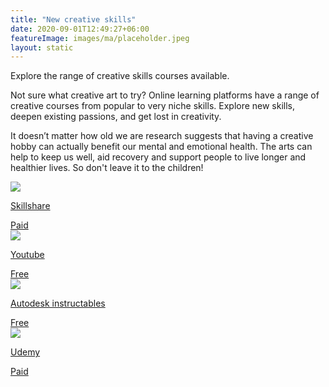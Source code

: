 ```yaml
---
title: "New creative skills"
date: 2020-09-01T12:49:27+06:00
featureImage: images/ma/placeholder.jpeg
layout: static
---
```


Explore the range of creative skills courses available.

Not sure what creative art to try? Online learning platforms have a range of creative courses from popular to very niche skills. Explore new skills, deepen existing passions, and get lost in creativity.

It doesn’t matter how old we are research suggests that having a creative hobby can actually benefit our mental and emotional health. The arts can help to keep us well, aid recovery and support people to live longer and healthier lives. So don't leave it to the children!

<a class="ma-link" href="https://www.skillshare.com/"><div class="ma-card ma-card-Learning"><div class="ma-icon"><img src ="/images/icon-pound.png"/></div><div class="ma-name"><p>Skillshare</p></div><div class="ma-paid-text"><span>Paid</span></div></div></a><a class="ma-link" href="https://www.youtube.com/results?search_query=arts+and+crafts"><div class="ma-card ma-card-Learning"><div class="ma-icon"><img src ="/images/icon-check.png"/></div><div class="ma-name"><p>Youtube</p></div><div class="ma-paid-text"><span>Free</span></div></div></a><a class="ma-link" href="https://www.instructables.com/craft/"><div class="ma-card ma-card-Learning"><div class="ma-icon"><img src ="/images/icon-check.png"/></div><div class="ma-name"><p>Autodesk instructables</p></div><div class="ma-paid-text"><span>Free</span></div></div></a><a class="ma-link" href="https://click.linksynergy.com/deeplink?id=L8N3em0sP4o&mid=47900&murl=https://www.udemy.com/"><div class="ma-card ma-card-Learning"><div class="ma-icon"><img src ="/images/icon-pound.png"/></div><div class="ma-name"><p>Udemy</p></div><div class="ma-paid-text"><span>Paid</span></div></div></a>  

<br/><br/>






